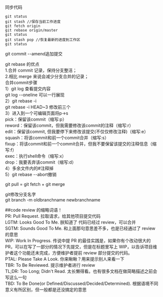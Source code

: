 同步代码
``````
git status
git stash //保存当前工作进度
git fetch origin
git rebase origin/master
git status
git stash pop //恢复最新的进度到工作区
git status

``````

git commit --amend追加提交

git rebase 的优点    
1.合并 commit 记录，保持分支整洁；     
2.相比 merge 来说会减少分支合并的记录；     
合并commit步骤    
1）git log 查看提交内容       
git log --oneline 可以一行展现    
2）git rebase -i    
git rebase -i HEAD~3 修改前三个   
3）进入到一个可编辑页面将p->s    
pick：保留该commit（缩写:p）    
reword：保留该commit，但我需要修改该commit的注释（缩写:r）   
edit：保留该commit, 但我要停下来修改该提交(不仅仅修改注释)（缩写:e）   
squash：将该commit和前一个commit合并（缩写:s）   
fixup：将该commit和前一个commit合并，但我不要保留该提交的注释信息（缩写:f）    
exec：执行shell命令（缩写:x）     
drop：我要丢弃该commit（缩写:d）    
4）多余文件内的#注释掉     
5）git rebase --abort撤销     

git pull = git fetch + git merge     

git修改分支名字   
git branch -m oldbranchname newbranchname       


##code review 的缩略词语！  
PR: Pull Request. 拉取请求，给其他项目提交代码   
LGTM: Looks Good To Me. 朕知道了 代码已经过 review，可以合并   
SGTM: Sounds Good To Me. 和上面那句意思差不多，也是已经通过了 review 的意思    
WIP: Work In Progress. 传说中提 PR 的最佳实践是，如果你有个改动很大的 PR，可以在写了一部分的情况下先提交，但是在标题里写上 WIP，以告诉项目维护者这个功能还未完成，方便维护者提前 review 部分提交的代码。   
PTAL: Please Take A Look. 你来瞅瞅？用来提示别人来看一下   
TBR: To Be Reviewed. 提示维护者进行 review   
TL;DR: Too Long; Didn't Read. 太长懒得看。也有很多文档在做简略描述之前会写这么一句   
TBD: To Be Done(or Defined/Discussed/Decided/Determined). 根据语境不同意义有所区别，但一般都是还没搞定的意思   
